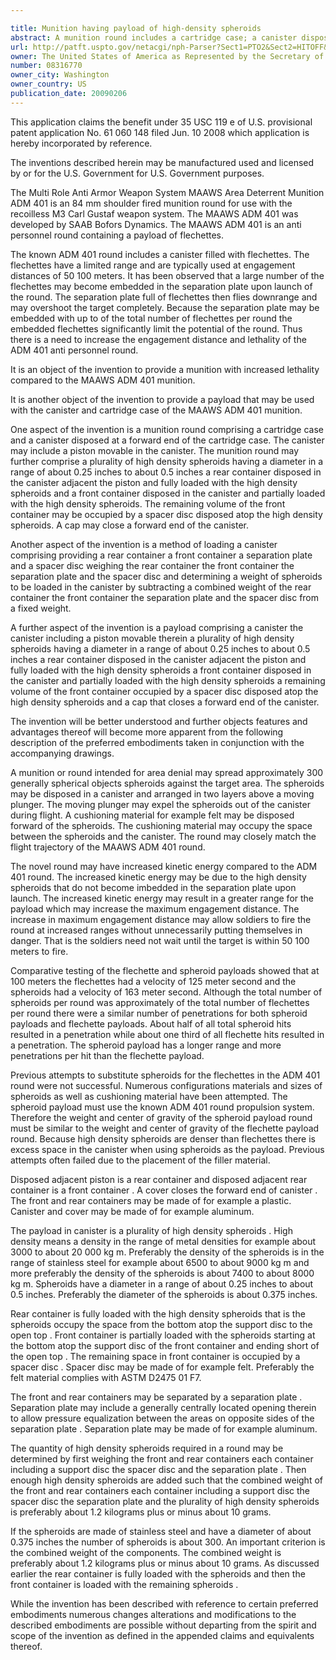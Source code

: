 ```yaml
---

title: Munition having payload of high-density spheroids
abstract: A munition round includes a cartridge case; a canister disposed at a forward end of the cartridge case, the canister including a piston movable in the canister; a plurality of high-density spheroids having a diameter in a range of about 0.25 inches to about 0.5 inches; a rear container disposed in the canister adjacent the piston, and fully loaded with the high-density spheroids; a front container disposed in the canister and partially loaded with the high-density spheroids, a remaining volume of the front container occupied by a spacer disc disposed atop the high-density spheroids; and a cap that closes a forward end of the canister.
url: http://patft.uspto.gov/netacgi/nph-Parser?Sect1=PTO2&Sect2=HITOFF&p=1&u=%2Fnetahtml%2FPTO%2Fsearch-adv.htm&r=1&f=G&l=50&d=PALL&S1=08316770&OS=08316770&RS=08316770
owner: The United States of America as Represented by the Secretary of the Army
number: 08316770
owner_city: Washington
owner_country: US
publication_date: 20090206
---
```

This application claims the benefit under 35 USC 119 e of U.S. provisional patent application No. 61 060 148 filed Jun. 10 2008 which application is hereby incorporated by reference.

The inventions described herein may be manufactured used and licensed by or for the U.S. Government for U.S. Government purposes.

The Multi Role Anti Armor Weapon System MAAWS Area Deterrent Munition ADM 401 is an 84 mm shoulder fired munition round for use with the recoilless M3 Carl Gustaf weapon system. The MAAWS ADM 401 was developed by SAAB Bofors Dynamics. The MAAWS ADM 401 is an anti personnel round containing a payload of flechettes.

The known ADM 401 round includes a canister filled with flechettes. The flechettes have a limited range and are typically used at engagement distances of 50 100 meters. It has been observed that a large number of the flechettes may become embedded in the separation plate upon launch of the round. The separation plate full of flechettes then flies downrange and may overshoot the target completely. Because the separation plate may be embedded with up to of the total number of flechettes per round the embedded flechettes significantly limit the potential of the round. Thus there is a need to increase the engagement distance and lethality of the ADM 401 anti personnel round.

It is an object of the invention to provide a munition with increased lethality compared to the MAAWS ADM 401 munition.

It is another object of the invention to provide a payload that may be used with the canister and cartridge case of the MAAWS ADM 401 munition.

One aspect of the invention is a munition round comprising a cartridge case and a canister disposed at a forward end of the cartridge case. The canister may include a piston movable in the canister. The munition round may further comprise a plurality of high density spheroids having a diameter in a range of about 0.25 inches to about 0.5 inches a rear container disposed in the canister adjacent the piston and fully loaded with the high density spheroids and a front container disposed in the canister and partially loaded with the high density spheroids. The remaining volume of the front container may be occupied by a spacer disc disposed atop the high density spheroids. A cap may close a forward end of the canister.

Another aspect of the invention is a method of loading a canister comprising providing a rear container a front container a separation plate and a spacer disc weighing the rear container the front container the separation plate and the spacer disc and determining a weight of spheroids to be loaded in the canister by subtracting a combined weight of the rear container the front container the separation plate and the spacer disc from a fixed weight.

A further aspect of the invention is a payload comprising a canister the canister including a piston movable therein a plurality of high density spheroids having a diameter in a range of about 0.25 inches to about 0.5 inches a rear container disposed in the canister adjacent the piston and fully loaded with the high density spheroids a front container disposed in the canister and partially loaded with the high density spheroids a remaining volume of the front container occupied by a spacer disc disposed atop the high density spheroids and a cap that closes a forward end of the canister.

The invention will be better understood and further objects features and advantages thereof will become more apparent from the following description of the preferred embodiments taken in conjunction with the accompanying drawings.

A munition or round intended for area denial may spread approximately 300 generally spherical objects spheroids against the target area. The spheroids may be disposed in a canister and arranged in two layers above a moving plunger. The moving plunger may expel the spheroids out of the canister during flight. A cushioning material for example felt may be disposed forward of the spheroids. The cushioning material may occupy the space between the spheroids and the canister. The round may closely match the flight trajectory of the MAAWS ADM 401 round.

The novel round may have increased kinetic energy compared to the ADM 401 round. The increased kinetic energy may be due to the high density spheroids that do not become imbedded in the separation plate upon launch. The increased kinetic energy may result in a greater range for the payload which may increase the maximum engagement distance. The increase in maximum engagement distance may allow soldiers to fire the round at increased ranges without unnecessarily putting themselves in danger. That is the soldiers need not wait until the target is within 50 100 meters to fire.

Comparative testing of the flechette and spheroid payloads showed that at 100 meters the flechettes had a velocity of 125 meter second and the spheroids had a velocity of 163 meter second. Although the total number of spheroids per round was approximately of the total number of flechettes per round there were a similar number of penetrations for both spheroid payloads and flechette payloads. About half of all total spheroid hits resulted in a penetration while about one third of all flechette hits resulted in a penetration. The spheroid payload has a longer range and more penetrations per hit than the flechette payload.

Previous attempts to substitute spheroids for the flechettes in the ADM 401 round were not successful. Numerous configurations materials and sizes of spheroids as well as cushioning material have been attempted. The spheroid payload must use the known ADM 401 round propulsion system. Therefore the weight and center of gravity of the spheroid payload round must be similar to the weight and center of gravity of the flechette payload round. Because high density spheroids are denser than flechettes there is excess space in the canister when using spheroids as the payload. Previous attempts often failed due to the placement of the filler material.

Disposed adjacent piston is a rear container and disposed adjacent rear container is a front container . A cover closes the forward end of canister . The front and rear containers may be made of for example a plastic. Canister and cover may be made of for example aluminum.

The payload in canister is a plurality of high density spheroids . High density means a density in the range of metal densities for example about 3000 to about 20 000 kg m. Preferably the density of the spheroids is in the range of stainless steel for example about 6500 to about 9000 kg m and more preferably the density of the spheroids is about 7400 to about 8000 kg m. Spheroids have a diameter in a range of about 0.25 inches to about 0.5 inches. Preferably the diameter of the spheroids is about 0.375 inches.

Rear container is fully loaded with the high density spheroids that is the spheroids occupy the space from the bottom atop the support disc to the open top . Front container is partially loaded with the spheroids starting at the bottom atop the support disc of the front container and ending short of the open top . The remaining space in front container is occupied by a spacer disc . Spacer disc may be made of for example felt. Preferably the felt material complies with ASTM D2475 01 F7.

The front and rear containers may be separated by a separation plate . Separation plate may include a generally centrally located opening therein to allow pressure equalization between the areas on opposite sides of the separation plate . Separation plate may be made of for example aluminum.

The quantity of high density spheroids required in a round may be determined by first weighing the front and rear containers each container including a support disc the spacer disc and the separation plate . Then enough high density spheroids are added such that the combined weight of the front and rear containers each container including a support disc the spacer disc the separation plate and the plurality of high density spheroids is preferably about 1.2 kilograms plus or minus about 10 grams.

If the spheroids are made of stainless steel and have a diameter of about 0.375 inches the number of spheroids is about 300. An important criterion is the combined weight of the components. The combined weight is preferably about 1.2 kilograms plus or minus about 10 grams. As discussed earlier the rear container is fully loaded with the spheroids and then the front container is loaded with the remaining spheroids .

While the invention has been described with reference to certain preferred embodiments numerous changes alterations and modifications to the described embodiments are possible without departing from the spirit and scope of the invention as defined in the appended claims and equivalents thereof.

